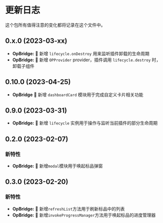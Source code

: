 # 更新日志

这个包所有值得注意的变化都将记录在这个文件中。

## 0.x.0 (2023-03-xx)

- **OpBridge:** 🌟 新增 `lifecycle.onDestroy` 用来监听插件卸载的生命周期
- **OpBridge:** 🌟 新增 `OPProvider` provider，插件调用 `lifecycle.destroy` 时，卸载子组件

## 0.10.0 (2023-04-25)

- **OpBridge** 🌟 新增 `dashboardCard` 模块用于完成自定义卡片相关功能

## 0.9.0 (2023-03-31)

- **OpBridge:** 🌟 新增 `lifecycle` 实例用于操作与监听当前插件的部分生命周期

## 0.2.0 (2023-02-07)

### 新特性

- **OpBridge:** 🌟 新增`modal`模块用于唤起标品弹窗

## 0.3.0 (2023-02-20)

### 新特性

- **OpBridge:** 🌟 新增`refreshList`方法用于刷新标品中的列表
- **OpBridge:** 🌟 新增`invokeProgressManager`方法用于唤起标品的进度管理器
